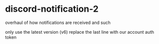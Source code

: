 # discord-notification-2
overhaul of how notifications are received and such

only use the latest version (v6)
replace the last line with our account auth token
